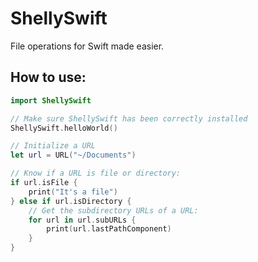 # ShellySwift

File operations for Swift made easier.

## How to use:

```Swift
import ShellySwift

// Make sure ShellySwift has been correctly installed
ShellySwift.helloWorld()

// Initialize a URL
let url = URL("~/Documents")

// Know if a URL is file or directory:
if url.isFile {
    print("It's a file")
} else if url.isDirectory {
    // Get the subdirectory URLs of a URL:
    for url in url.subURLs {
        print(url.lastPathComponent)
    }
}
```
